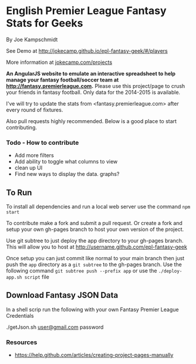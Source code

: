 # English Premier League Fantasy Stats for Geeks

By Joe Kampschmidt

See Demo at <http://jokecamp.github.io/epl-fantasy-geek/#/players>

More information at [jokecamp.com/projects](http://www.jokecamp.com/projects)

**An AngularJS website to emulate an interactive spreadsheet to help manage your fantasy football/soccer team at <http://fantasy.premierleague.com>.** Please use this project/page to crush your friends in fantasy football. Only data for the 2014-2015 is available.

I've will try to update the stats from <fantasy.premierleague.com> after every round of fixtures.

Also pull requests highly recommended. Below is a good place to start contributing.

### Todo - How to contribute

 - Add more filters
 - Add ability to toggle what columns to view
 - clean up UI
 - Find new ways to display the data. graphs?

## To Run

To install all dependencies and run a local web server use the command `npm start`

To contribute make a fork and submit a pull request. Or create a fork and setup your own gh-pages branch to host your own version of the project.

Use git subtree to just deploy the app directory to your gh-pages branch. This will allow you to host at http://username.github.com/epl-fantasy-geek

Once setup you can just commit like normal to your main branch then just push the `app` directory as a `git subtree` to the gh-pages branch. Use the following command `git subtree push --prefix app` or use the `./deploy-app.sh script` file

## Download Fantasy JSON Data

In a shell scrip run the following with your own Fantasy Premier League Credentials

  ./getJson.sh user@gmail.com password

### Resources

- <https://help.github.com/articles/creating-project-pages-manually>

